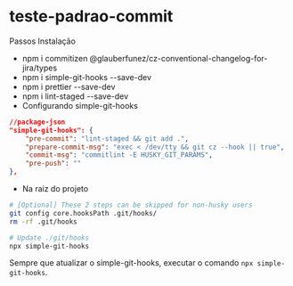 # teste-padrao-commit

Passos Instalação
- npm i commitizen @glauberfunez/cz-conventional-changelog-for-jira/types
- npm i simple-git-hooks --save-dev
- npm i prettier --save-dev
- npm i lint-staged --save-dev
- Configurando simple-git-hooks 
```json
//package-json
"simple-git-hooks": {
    "pre-commit": "lint-staged && git add .",
    "prepare-commit-msg": "exec < /dev/tty && git cz --hook || true",
    "commit-msg": "commitlint -E HUSKY_GIT_PARAMS",
    "pre-push": ""
},
```
- Na raiz do projeto
```bash
# [Optional] These 2 steps can be skipped for non-husky users
git config core.hooksPath .git/hooks/
rm -rf .git/hooks

# Update ./git/hooks
npx simple-git-hooks
```
Sempre que atualizar o simple-git-hooks, executar o comando `npx simple-git-hooks`.
